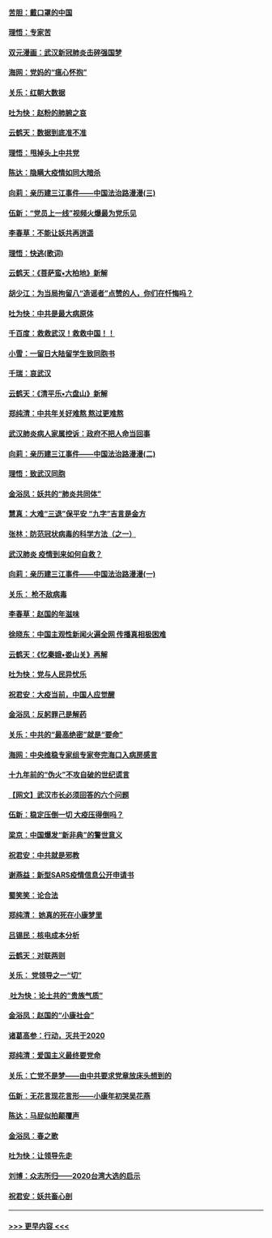 #### [苦胆：戴口罩的中国](../pages/nsc993/n11845576.md?t=02051631) 
#### [理悟：专家苦](../pages/nsc993/n11845564.md?t=02051631) 
#### [双元漫画：武汉新冠肺炎击碎强国梦](../pages/nsc993/n11843320.md?t=02051631) 
#### [海网：党妈的“瘟心怀抱”](../pages/nsc993/n11840740.md?t=02051631) 
#### [关乐：红朝大数据](../pages/nsc993/n11840675.md?t=02051631) 
#### [吐为快：赵粉的肺腑之哀](../pages/nsc993/n11840618.md?t=02051631) 
#### [云鹤天：数据到底准不准](../pages/nsc993/n11840325.md?t=02051631) 
#### [理悟：甩掉头上中共党](../pages/nsc993/n11838826.md?t=02051631) 
#### [陈达：隐瞒大疫情如同大暗杀](../pages/nsc993/n11838771.md?t=02051631) 
#### [向莉：亲历建三江事件——中国法治路漫漫(三)](../pages/nsc993/n11831825.md?t=02051631) 
#### [伍新：“党员上一线”视频火爆最为党乐见](../pages/nsc993/n11838200.md?t=02051631) 
#### [李春草：不能让妖共再逍遥](../pages/nsc993/n11838102.md?t=02051631) 
#### [理悟：快逃(歌词)](../pages/nsc993/n11838083.md?t=02051631) 
#### [云鹤天：《菩萨蛮▪大柏地》新解](../pages/nsc993/n11838059.md?t=02051631) 
#### [胡少江：为当局拘留八“造谣者”点赞的人，你们在忏悔吗？](../pages/nsc993/n11836801.md?t=02051631) 
#### [吐为快：中共是最大病原体](../pages/nsc993/n11836748.md?t=02051631) 
#### [千百度：救救武汉！救救中国！！](../pages/nsc993/n11836145.md?t=02051631) 
#### [小雪：一留日大陆留学生致同胞书](../pages/nsc993/n11834624.md?t=02051631) 
#### [千瑞：哀武汉](../pages/nsc993/n11833647.md?t=02051631) 
#### [云鹤天：《清平乐▪六盘山》新解](../pages/nsc993/n11833611.md?t=02051631) 
#### [郑纯清：中共年关好难熬 熬过更难熬](../pages/nsc993/n11833489.md?t=02051631) 
#### [武汉肺炎病人家属控诉：政府不把人命当回事](../pages/nsc993/n11833205.md?t=02051631) 
#### [向莉：亲历建三江事件——中国法治路漫漫(二)](../pages/nsc993/n11829102.md?t=02051631) 
#### [理悟：致武汉同胞](../pages/nsc993/n11831522.md?t=02051631) 
#### [金浴凤：妖共的“肺炎共同体”](../pages/nsc993/n11829448.md?t=02051631) 
#### [慧真：大难“三退”保平安 “九字”吉言是金方](../pages/nsc993/n11829501.md?t=02051631) 
#### [张林：防范冠状病毒的科学方法（之一）](../pages/nsc993/n11828618.md?t=02051631) 
#### [武汉肺炎 疫情到来如何自救？](../pages/nsc993/n11827632.md?t=02051631) 
#### [向莉：亲历建三江事件——中国法治路漫漫(一)](../pages/nsc993/n11827190.md?t=02051631) 
#### [关乐： 枪不敌病毒](../pages/nsc993/n11826746.md?t=02051631) 
#### [李春草：赵国的年滋味](../pages/nsc993/n11826321.md?t=02051631) 
#### [徐晓东：中国主观性新闻火遍全网 传播真相极困难](../pages/nsc993/n11826508.md?t=02051631) 
#### [云鹤天：《忆秦娥▪娄山关》再解](../pages/nsc993/n11824682.md?t=02051631) 
#### [吐为快：党与人民异忧乐](../pages/nsc993/n11824660.md?t=02051631) 
#### [祝君安：大疫当前，中国人应觉醒](../pages/nsc993/n11821946.md?t=02051631) 
#### [金浴凤：反躬罪己是解药](../pages/nsc993/n11820280.md?t=02051631) 
#### [关乐：中共的“最高绝密”就是“要命”](../pages/nsc993/n11816946.md?t=02051631) 
#### [海网：中央维稳专家组专家夸完海口入病房感言](../pages/nsc993/n11815138.md?t=02051631) 
#### [十九年前的“伪火”不攻自破的世纪谎言](../pages/nsc993/n11813238.md?t=02051631) 
#### [【网文】武汉市长必须回答的六个问题](../pages/nsc993/n11813848.md?t=02051631) 
#### [伍新：稳定压倒一切 大疫压得倒吗？](../pages/nsc993/n11812634.md?t=02051631) 
#### [梁京：中国爆发“新非典”的警世意义](../pages/nsc993/n11812554.md?t=02051631) 
#### [祝君安：中共就是邪教](../pages/nsc993/n11812431.md?t=02051631) 
#### [谢燕益：新型SARS疫情信息公开申请书](../pages/nsc993/n11808840.md?t=02051631) 
#### [蜀笑笑：论合法](../pages/nsc993/n11808064.md?t=02051631) 
#### [郑纯清： 她真的死在小康梦里](../pages/nsc993/n11806623.md?t=02051631) 
#### [吕锡民：核电成本分析](../pages/nsc993/n11806284.md?t=02051631) 
#### [云鹤天：对联两则](../pages/nsc993/n11805957.md?t=02051631) 
#### [关乐： 党领导之一“切”](../pages/nsc993/n11804505.md?t=02051631) 
#### [ 吐为快：论土共的“贵族气质”](../pages/nsc993/n11804490.md?t=02051631) 
#### [金浴凤：赵国的“小康社会”](../pages/nsc993/n11804452.md?t=02051631) 
#### [诸葛高参：行动，灭共于2020](../pages/nsc993/n11804120.md?t=02051631) 
#### [郑纯清：爱国主义最终要党命](../pages/nsc993/n11802197.md?t=02051631) 
#### [关乐：亡党不是梦——由中共要求党章放床头想到的](../pages/nsc993/n11802156.md?t=02051631) 
#### [伍新：无花言现花言形——小康年初哭吴花燕](../pages/nsc993/n11800044.md?t=02051631) 
#### [陈达：马屁似拍颠覆声](../pages/nsc993/n11800010.md?t=02051631) 
#### [金浴凤：春之歌](../pages/nsc993/n11797687.md?t=02051631) 
#### [吐为快：让领导先走](../pages/nsc993/n11797512.md?t=02051631) 
#### [刘博：众志所归——2020台湾大选的启示](../pages/nsc993/n11796878.md?t=02051631) 
#### [祝君安：妖共畜心剖](../pages/nsc993/n11794273.md?t=02051631) 

----
#### [ >>> 更早内容 <<< ](../indexes/nsc993-earlier.md)
